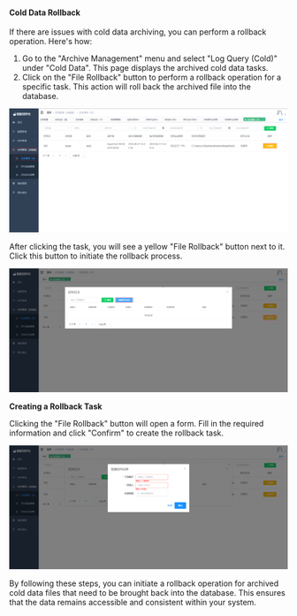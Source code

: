 #### Cold Data Rollback

If there are issues with cold data archiving, you can perform a rollback operation. Here's how:

1. Go to the "Archive Management" menu and select "Log Query (Cold)" under "Cold Data". This page displays the archived cold data tasks.
2. Click on the "File Rollback" button to perform a rollback operation for a specific task. This action will roll back the archived file into the database.

![Cold Data Rollback](../../../images/whalealDataImages/image-20230621150804299.png)

After clicking the task, you will see a yellow "File Rollback" button next to it. Click this button to initiate the rollback process.

![Creating Rollback Task](../../../images/whalealDataImages/image-20230620165406520.png)

**Creating a Rollback Task**

Clicking the "File Rollback" button will open a form. Fill in the required information and click "Confirm" to create the rollback task.

![Creating Rollback Task Form](../../../images/whalealDataImages/image-20230620165554471.png)

By following these steps, you can initiate a rollback operation for archived cold data files that need to be brought back into the database. This ensures that the data remains accessible and consistent within your system.